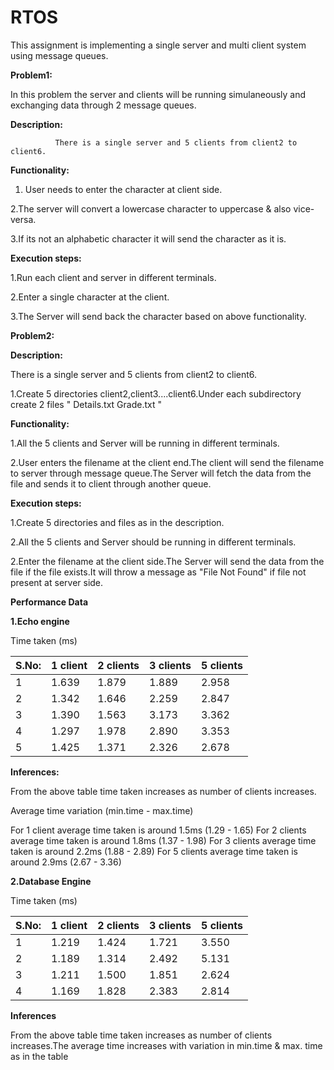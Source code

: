 # **RTOS**
This assignment is implementing a single server and multi client system using message queues.

**Problem1:**

In this problem the server and clients will be running simulaneously and exchanging data through 2 message queues.

**Description:**

              There is a single server and 5 clients from client2 to client6.

**Functionality:**

1. User needs to enter the character at client side.

2.The server will convert a lowercase character to uppercase & also vice-versa.

3.If its not an alphabetic character it will send the character as it is.

**Execution steps:**

1.Run each client and server in different terminals.

2.Enter a single character at the client.

3.The Server will send back the character based on above functionality.

**Problem2:**

**Description:**

There is a single server and 5 clients from client2 to client6.

1.Create 5 directories client2,client3....client6.Under each subdirectory create 2 files " Details.txt  Grade.txt "

**Functionality:**

1.All the 5  clients and  Server will be running in different terminals.

2.User enters the filename at the client end.The client will send the filename to server through message queue.The Server will fetch the data from the file and sends it to client through another queue.

**Execution steps:**

1.Create 5 directories and files as in the description.

2.All the 5  clients and  Server should be running in different terminals.

2.Enter the filename at the client side.The Server will send the data from the file if the file exists.It will throw a message as "File Not Found" if file not present at server side.

**Performance Data**

**1.Echo engine**

 Time taken (ms)
 
|S.No:| 1 client | 2 clients | 3 clients | 5 clients | 
| --- | ---     |---|---|---|
| 1 | 1.639 | 1.879 | 1.889 | 2.958
| 2 | 1.342 | 1.646 | 2.259 | 2.847
| 3 | 1.390 | 1.563 | 3.173 | 3.362
| 4 | 1.297 | 1.978 | 2.890 | 3.353
| 5 | 1.425 | 1.371 | 2.326 | 2.678

**Inferences:**

   From the above table time taken increases as number of clients increases.
   
   Average time variation (min.time - max.time)
   
   For 1 client average time taken is around 1.5ms  (1.29 - 1.65)
   For 2 clients average time taken is around 1.8ms (1.37 - 1.98)
   For 3 clients average time taken is around 2.2ms (1.88 - 2.89)
   For 5 clients average time taken is around 2.9ms (2.67 - 3.36)
   
**2.Database Engine**
   
Time taken (ms)

|S.No:| 1 client | 2 clients | 3 clients | 5 clients | 
| --- | ---     |---|---|---|
| 1 | 1.219 | 1.424 | 1.721 | 3.550
| 2 | 1.189 | 1.314 | 2.492 | 5.131
| 3 | 1.211 | 1.500 | 1.851 | 2.624
| 4 | 1.169 | 1.828 | 2.383 | 2.814

**Inferences**

From the above table time taken increases as number of clients increases.The average time increases with variation in min.time & max. time as in the table

   
            
